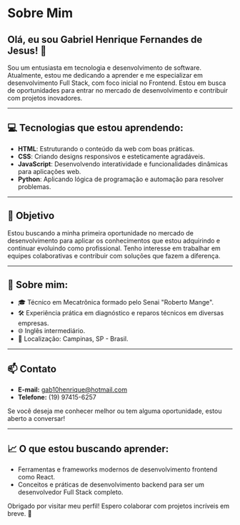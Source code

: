 # Sobre Mim

## Olá, eu sou Gabriel Henrique Fernandes de Jesus! 👋

Sou um entusiasta em tecnologia e desenvolvimento de software. Atualmente, estou me dedicando a aprender e me especializar em desenvolvimento Full Stack, com foco inicial no Frontend. Estou em busca de oportunidades para entrar no mercado de desenvolvimento e contribuir com projetos inovadores.

---

## 💻 Tecnologias que estou aprendendo:

- **HTML**: Estruturando o conteúdo da web com boas práticas.
- **CSS**: Criando designs responsivos e esteticamente agradáveis.
- **JavaScript**: Desenvolvendo interatividade e funcionalidades dinâmicas para aplicações web.
- **Python**: Aplicando lógica de programação e automação para resolver problemas.

---

## 🎯 Objetivo

Estou buscando a minha primeira oportunidade no mercado de desenvolvimento para aplicar os conhecimentos que estou adquirindo e continuar evoluindo como profissional. Tenho interesse em trabalhar em equipes colaborativas e contribuir com soluções que fazem a diferença.

---

## 🌟 Sobre mim:

- 🎓 Técnico em Mecatrônica formado pelo Senai "Roberto Mange".
- 🛠 Experiência prática em diagnóstico e reparos técnicos em diversas empresas.
- 🌐 Inglês intermediário.
- 📍 Localização: Campinas, SP - Brasil.

---

## 📫 Contato

- **E-mail:** gab10henrique@hotmail.com
- **Telefone:** (19) 97415-6257

Se você deseja me conhecer melhor ou tem alguma oportunidade, estou aberto a conversar!

---

## 📈 O que estou buscando aprender:

- Ferramentas e frameworks modernos de desenvolvimento frontend como React.
- Conceitos e práticas de desenvolvimento backend para ser um desenvolvedor Full Stack completo.

Obrigado por visitar meu perfil! Espero colaborar com projetos incríveis em breve. 🚀
